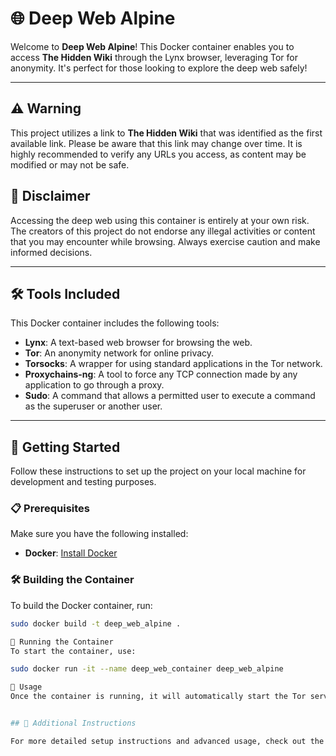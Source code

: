 # 🌐 Deep Web Alpine

Welcome to **Deep Web Alpine**! This Docker container enables you to access **The Hidden Wiki** through the Lynx browser, leveraging Tor for anonymity. It's perfect for those looking to explore the deep web safely!

---

## ⚠️ Warning
This project utilizes a link to **The Hidden Wiki** that was identified as the first available link. Please be aware that this link may change over time. It is highly recommended to verify any URLs you access, as content may be modified or may not be safe.

## 📜 Disclaimer
Accessing the deep web using this container is entirely at your own risk. The creators of this project do not endorse any illegal activities or content that you may encounter while browsing. Always exercise caution and make informed decisions.

---

## 🛠️ Tools Included

This Docker container includes the following tools:

- **Lynx**: A text-based web browser for browsing the web.
- **Tor**: An anonymity network for online privacy.
- **Torsocks**: A wrapper for using standard applications in the Tor network.
- **Proxychains-ng**: A tool to force any TCP connection made by any application to go through a proxy.
- **Sudo**: A command that allows a permitted user to execute a command as the superuser or another user.

---

## 🚀 Getting Started

Follow these instructions to set up the project on your local machine for development and testing purposes.

### 📋 Prerequisites

Make sure you have the following installed:

- **Docker**: [Install Docker](https://docs.docker.com/get-docker/)

### 🛠️ Building the Container

To build the Docker container, run:

```bash
sudo docker build -t deep_web_alpine .

🎉 Running the Container
To start the container, use:

sudo docker run -it --name deep_web_container deep_web_alpine

📖 Usage
Once the container is running, it will automatically start the Tor service and launch the Lynx browser, pointing to The Hidden Wiki link provided by default in the dockerfile.


## 📄 Additional Instructions

For more detailed setup instructions and advanced usage, check out the [Extra Instructions](extrainstructions.md).

